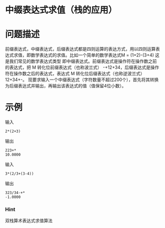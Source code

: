 # 中缀表达式求值（栈的应用）

# 问题描述
前缀表达式，中缀表达式，后缀表达式都是四则运算的表达方式，用以四则运算表达式求值，即数学表达式的求值。比如一个简单的数学表达式M =  (1+2)-(3+4) 这是我们常见的数学表达式类型 即中缀表达式。前缀表达式是操作符在操作数之前的表达式，把 M 转化位前缀表达式（也称波兰式） -+12+34，后缀表达式是操作符在操作数之后的表达式，表达式 M 转化位后缀表达式（也称逆波兰式） 12+34+-。
现要求输入一个中缀表达式（字符数量不超过200个），首先将其转换为后缀表达式并输出，再输出该表达式的值（值保留4位小数）。

# 示例
输入
```
2*(2+3)
```
输出
```
223+*
10.0000
```

输入
```
3*(2/3+(3-4))
```
输出
```
323/34-+*
-1.0000
```

### Hint

双栈算术表达式求值算法
